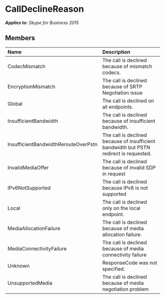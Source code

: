 
# CallDeclineReason


_**Applies to:** Skype for Business 2015_

## Members



|**Name**|**Description**|
|:-----|:-----|
|CodecMismatch|The call is declined because of mismatch codecs.|
|EncryptionMismatch|The call is declined because of SRTP Negotiation issue|
|Global|The call is declined on all endpoints.|
|InsufficientBandwidth|The call is declined because of insufficient bandwidth.|
|InsufficientBandwidthRerouteOverPstn|The call is declined because of insufficient bandwidth but PSTN redirect is requested.|
|InvalidMediaOffer|The call is declined because of invalid SDP in request|
|IPv6NotSupported|The call is declined because IPv6 is not supported|
|Local|The call is declined only on the local endpoint.|
|MediaAllocationFailure|The call is declined because of media allocation failure.|
|MediaConnectivityFailure|The call is declined because of media connectivity failure|
|Unknown|ResponseCode was not specified.|
|UnsupportedMedia|The call is declined because of media negotiation problem|
